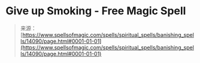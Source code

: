 <!--yml
category: 未分类
date: 2024-06-12 18:52:56
-->

# Give up Smoking - Free Magic Spell

> 来源：[https://www.spellsofmagic.com/spells/spiritual_spells/banishing_spells/14090/page.html#0001-01-01](https://www.spellsofmagic.com/spells/spiritual_spells/banishing_spells/14090/page.html#0001-01-01)